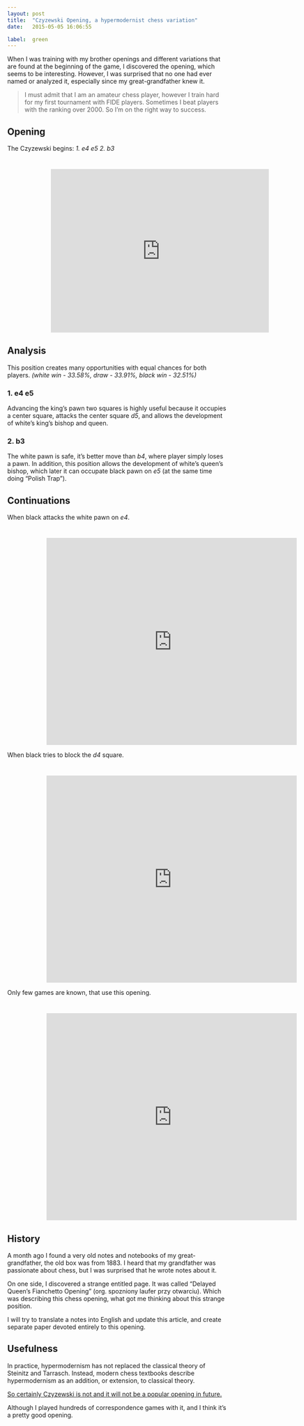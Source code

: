 ```yaml
---
layout: post
title:  "Czyzewski Opening, a hypermodernist chess variation"
date:   2015-05-05 16:06:55

label:  green
---
```


When I was training with my brother openings and different variations that are found at the beginning of the game, I discovered the opening, which seems to be interesting. However, I was surprised that no one had ever named or analyzed it, especially since my great-grandfather knew it.

> I must admit that I am an amateur chess player, however I train hard for my first tournament with FIDE players. Sometimes I beat players with the ranking over 2000. So I’m on the right way to success.

## Opening

The Czyzewski begins: _1. e4 e5 2. b3_

<iframe border="0" frameborder="0" allowtransparency="true" style="margin-left:100px;margin-top:25px" width="500" height="375" src="http://www.chess.com/emboard?id=2540024"></iframe>

## Analysis

This position creates many opportunities with equal chances for both players.
_(white win - 33.58%, draw - 33.91%, black win - 32.51%)_

### 1. e4 e5

Advancing the king’s pawn two squares is highly useful because it occupies a center square, attacks the center square _d5_, and allows the development of white’s king’s bishop and queen.

### 2. b3

The white pawn is safe, it’s better move than _b4_, where player simply loses a pawn. In addition, this position allows the development of white’s queen’s bishop, which later it can occupate black pawn on _e5_ (at the same time doing “Polish Trap”).

## Continuations

When black attacks the white pawn on _e4_.

<iframe border="0" frameborder="0" allowtransparency="true" width="574" style="margin-left:90px;margin-top:25px" height="475" src="http://www.chess.com/emboard?id=2540028"></iframe>

When black tries to block the _d4_ square.

<iframe border="0" frameborder="0" allowtransparency="true" width="574" style="margin-left:90px;margin-top:25px" height="475" src="http://www.chess.com/emboard?id=2540014"></iframe>

Only few games are known, that use this opening.

<iframe border="0" frameborder="0" allowtransparency="true" width="574" style="margin-left:90px;margin-top:25px" height="475" src="http://www.chess.com/emboard?id=2540036"></iframe>

## History

A month ago I found a very old notes and notebooks of my great-grandfather, the old box was from 1883. I heard that my grandfather was passionate about chess, but I was surprised that he wrote notes about it.

On one side, I discovered a strange entitled page. It was called “Delayed Queen’s Fianchetto Opening” (org. spozniony laufer przy otwarciu). Which was describing this chess opening, what got me thinking about this strange position.

I will try to translate a notes into English and update this article, and create separate paper devoted entirely to this opening.

## Usefulness

In practice, hypermodernism has not replaced the classical theory of Steinitz and Tarrasch. Instead, modern chess textbooks describe hypermodernism as an addition, or extension, to classical theory.

<u>So certainly Czyzewski is not and it will not be a popular opening in future.</u>

Although I played hundreds of correspondence games with it, and I think it’s a pretty good opening.